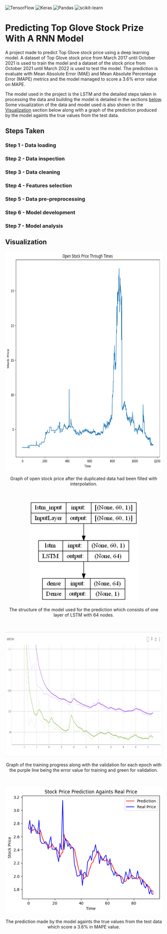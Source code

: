 ![TensorFlow](https://img.shields.io/badge/TensorFlow-%23FF6F00.svg?style=flat&logo=TensorFlow&logoColor=white)
![Keras](https://img.shields.io/badge/Keras-%23D00000.svg?style=flat&logo=Keras&logoColor=white)
![Pandas](https://img.shields.io/badge/pandas-%23150458.svg?style=flat&logo=pandas&logoColor=white)
![scikit-learn](https://img.shields.io/badge/scikit--learn-%23F7931E.svg?style=flat&logo=scikit-learn&logoColor=white)

# Predicting Top Glove Stock Prize With A RNN Model
A project made to predict Top Glove stock price using a deep learning model. A dataset of Top Glove stock price from March 2017 until October 2021 is used to train the model and a dataset of the stock price from October 2021 until March 2022 is used to test the model. The prediction is evaluate with Mean Absolute Error (MAE) and Mean Absolute Percentage Error (MAPE) metrics and the model managed to score a 3.6% error value on MAPE.

The model used in the project is the LSTM and the detailed steps taken in processing the data and building the model is detailed in the sections [below](#steps-taken). Some visualization of the data and model used is also shown in the [Visualization](#visualization) section below along with a graph of the prediction produced by the model againts the true values from the test data.

## Steps Taken
### Step 1 - Data loading    
### Step 2 - Data inspection    
### Step 3 - Data cleaning    
### Step 4 - Features selection   
### Step 5 - Data pre-preprocessing    
### Step 6 - Model development    
### Step 7 - Model analysis  

## Visualization
<p align="center">
  <img src="resources/open_stock_price.png" height=700/>
</p>  

<p align="center">
Graph of open stock price after the duplicated data had been filled with interpolation.
</p>

<p><br></p>
<p align="center">
  <img src="resources/model.png" width=350/>
</p>  

<p align="center">
The structure of the model used for the prediction which consists of one layer of LSTM with 64 nodes.
</p>

<p><br></p>
<p align="center">
  <img src="resources/training.png" height=400/>
</p>  

<p align="center">
Graph of the training progress along with the validation for each epoch with the purple line being the error value for training and green for validation.
</p>

<p><br></p>
<p align="center">
  <img src="resources/prediction_vs_target.png" width=600/>
</p>  

<p align="center">
The prediction made by the model againts the true values from the test data which score a 3.6% in MAPE value.
</p>




